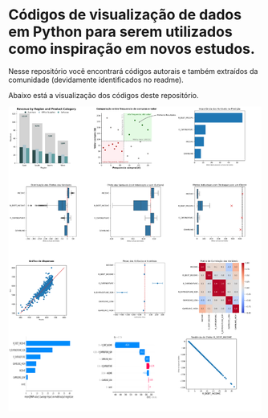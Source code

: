# Códigos de visualização de dados em Python para serem utilizados como inspiração em novos estudos.

Nesse repositório você encontrará códigos autorais e também extraídos da comunidade (devidamente identificados no readme).

Abaixo está a visualização dos códigos deste repositório.

![Gráficos Disponíveis](https://github.com/GabrielaMacedo/Visualizacao_dados_Python/blob/main/visualizacao.png)

